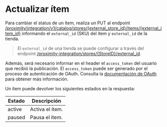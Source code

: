 # Actualizar ítem 

Para cambiar el status de un ítem, realiza un PUT al endpoint [/proximity/integration/v1/catalog/stores/{external_store_id}/items/{external_item_id}](/developers/es/reference/mp_delivery/_proximity_integrationcatalog_stores_external_store_id_items_external_item_id/put) informando el `external_id` (SKU) del ítem y `external_id` de la tienda. 

> El `external_id` de una tienda se puede configurar a través del endpoint [/proximity-integration/stores/{StoreID}/external_id](/developers/es/reference/mp_delivery/_proximity-integration_stores_StoreID_external_id/put).
 
Además, será necesario informar en el header el `access_token` del usuario que recibió la publicación. El `access_token` puede ser generado por el proceso de autenticación de OAuth. Consulta la [documentación de OAuth](/developers/es/docs/mp-delivery/additional-content/security/oauth/introduction) para obtener más información.

Un ítem puede devolver los siguientes estados en la respuesta:

| Estado | Descripción |
|---|---|
| active | Activa el ítem. |
| paused | Pausa el ítem. |

